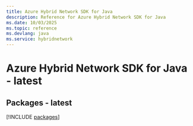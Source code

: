 ```yaml
---
title: Azure Hybrid Network SDK for Java
description: Reference for Azure Hybrid Network SDK for Java
ms.date: 10/03/2025
ms.topic: reference
ms.devlang: java
ms.service: hybridnetwork
---
```

# Azure Hybrid Network SDK for Java - latest
## Packages - latest
[!INCLUDE [packages](hybrid-network-index.md)]